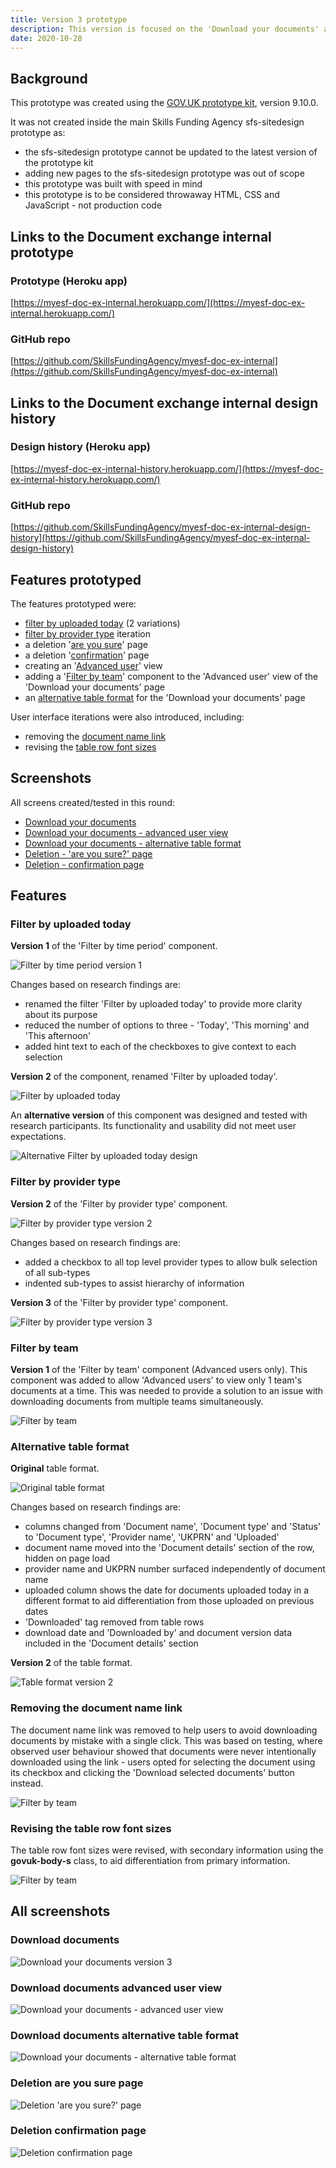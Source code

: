 ```yaml
---
title: Version 3 prototype
description: This version is focused on the 'Download your documents' and new deletion pages.
date: 2020-10-28
---
```


## Background

This prototype was created using the [GOV.UK prototype kit](https://govuk-prototype-kit.herokuapp.com/docs), version 9.10.0.

It was not created inside the main Skills Funding Agency sfs-sitedesign prototype as:

* the sfs-sitedesign prototype cannot be updated to the latest version of the prototype kit
* adding new pages to the sfs-sitedesign prototype was out of scope
* this prototype was built with speed in mind
* this prototype is to be considered throwaway HTML, CSS and JavaScript - not production code

## Links to the Document exchange internal prototype

### Prototype (Heroku app) ###
[https://myesf-doc-ex-internal.herokuapp.com/](https://myesf-doc-ex-internal.herokuapp.com/)

### GitHub repo ###
[https://github.com/SkillsFundingAgency/myesf-doc-ex-internal](https://github.com/SkillsFundingAgency/myesf-doc-ex-internal)

## Links to the Document exchange internal design history

### Design history (Heroku app) ###
[https://myesf-doc-ex-internal-history.herokuapp.com/](https://myesf-doc-ex-internal-history.herokuapp.com/)

### GitHub repo ###
[https://github.com/SkillsFundingAgency/myesf-doc-ex-internal-design-history](https://github.com/SkillsFundingAgency/myesf-doc-ex-internal-design-history)

## Features prototyped

The features prototyped were:

* [filter by uploaded today](#filter-by-uploaded-today) (2 variations)
* [filter by provider type](#filter-by-provider-type) iteration
* a deletion '[are you sure](#deletion-are-you-sure-page)' page
* a deletion '[confirmation](#deletion-confirmation-page)' page
* creating an '[Advanced user](#download-documents-advanced-user-view)' view
* adding a '[Filter by team](#filter-by-team)' component to the 'Advanced user' view of the 'Download your documents' page
* an [alternative table format](#alternative-table-format) for the 'Download your documents' page

User interface iterations were also introduced, including:

* removing the [document name link](#removing-the-document-name-link)
* revising the [table row font sizes](#revising-the-table-row-font-sizes)

## Screenshots

All screens created/tested in this round:

* [Download your documents](#download-documents)
* [Download your documents - advanced user view](#download-documents-advanced-user-view)
* [Download your documents - alternative table format](#download-documents-alternative-table-format)
* [Deletion - 'are you sure?' page](#deletion-are-you-sure-page)
* [Deletion - confirmation page](#deletion-confirmation-page)

## Features

### Filter by uploaded today

**Version 1** of the 'Filter by time period' component.

![Filter by time period version 1](../images/v1/time-period-filter-v1.png)

Changes based on research findings are:

* renamed the filter 'Filter by uploaded today' to provide more clarity about its purpose
* reduced the number of options to three - 'Today', 'This morning' and 'This afternoon'
* added hint text to each of the checkboxes to give context to each selection

**Version 2** of the component, renamed 'Filter by uploaded today'.

![Filter by uploaded today](../images/v3/uploaded-today-filter-v1.png)

An **alternative version** of this component was designed and tested with research participants. Its functionality and usability did not meet user expectations.

![Alternative Filter by uploaded today design](../images/v3/alternative-today-filter.png)

### Filter by provider type

**Version 2** of the 'Filter by provider type' component.

![Filter by provider type version 2](../images/v2/combined-providers-list.png)

Changes based on research findings are:

* added a checkbox to all top level provider types to allow bulk selection of all sub-types
* indented sub-types to assist hierarchy of information

**Version 3** of the 'Filter by provider type' component.

![Filter by provider type version 3](../images/v3/filter-by-provider-type-v3.png)

### Filter by team

**Version 1** of the 'Filter by team' component (Advanced users only). This component was added to allow 'Advanced users' to view only 1 team's documents at a time. This was needed to provide a solution to an issue with downloading documents from multiple teams simultaneously.

![Filter by team](../images/v3/filter-by-team.png)

### Alternative table format

**Original** table format.

![Original table format](../images/v3/table-format-v1.png)

Changes based on research findings are:

* columns changed from 'Document name', 'Document type' and 'Status' to 'Document type', 'Provider name', 'UKPRN' and 'Uploaded'
* document name moved into the 'Document details' section of the row, hidden on page load
* provider name and UKPRN number surfaced independently of document name
* uploaded column shows the date for documents uploaded today in a different format to aid differentiation from those uploaded on previous dates
* 'Downloaded' tag removed from table rows
* download date and 'Downloaded by' and document version data included in the 'Document details' section

**Version 2** of the table format.

![Table format version 2](../images/v3/alternative-table-format.png)

### Removing the document name link

The document name link was removed to help users to avoid downloading documents by mistake with a single click. This was based on testing, where observed user behaviour showed that documents were never intentionally downloaded using the link - users opted for selecting the document using its checkbox and clicking the 'Download selected documents' button instead.

![Filter by team](../images/v3/document-name-link-removed.png)

### Revising the table row font sizes

The table row font sizes were revised, with secondary information using the **govuk-body-s** class, to aid differentiation from primary information.

![Filter by team](../images/v3/table-font-size-revision.png)

## All screenshots

### Download documents
![Download your documents version 3](../images/v3/download-documents-v3.png)

### Download documents advanced user view
![Download your documents - advanced user view](../images/v3/download-documents-advanced-user.png)

### Download documents alternative table format
![Download your documents - alternative table format](../images/v3/download-documents-alternative-table-format.png)

### Deletion are you sure page
![Deletion 'are you sure?' page](../images/v3/deletion-are-you-sure.png)

### Deletion confirmation page
![Deletion confirmation page](../images/v3/deletion-confirmation.png)